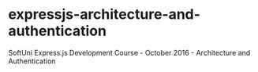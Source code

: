 # expressjs-architecture-and-authentication
SoftUni Express.js Development Course - October 2016 - Architecture and Authentication
